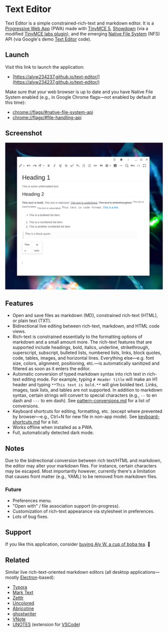 # Text Editor

Text Editor is a simple constrained-rich-text and markdown editor. It is a [Progressive Web App](https://web.dev/progressive-web-apps/) (PWA) made with [TinyMCE 5](https://github.com/tinymce/tinymce), [Showdown](https://github.com/showdownjs/showdown) (via a modified [TinyMCE labs plugin](https://www.tiny.cloud/labs/markdown/)), and the emerging [Native File System](https://web.dev/native-file-system/) (NFS) API (via Google's demo [Text Editor](https://github.com/GoogleChromeLabs/text-editor) code).

## Launch

Visit this link to launch the application:

* [https://alyw234237.github.io/text-editor/](https://alyw234237.github.io/text-editor/)

Make sure that your web browser is up to date and you have Native File System enabled (e.g., in Google Chrome flags—not enabled by default at this time):

* [chrome://flags/#native-file-system-api](chrome://flags/#native-file-system-api)
* [chrome://flags/#file-handling-api](chrome://flags/#file-handling-api)

## Screenshot

![Screenshot](screenshot.png)

## Features

* Open and save files as markdown (MD), constrained rich-text (HTML), or plain text (TXT).
* Bidirectional live editing between rich-text, markdown, and HTML code views.
* Rich-text is constrained essentially to the formatting options of markdown and a small amount more. The rich-text features that are supported include headings, bold, italics, underline, strikethrough, superscript, subscript, bulleted lists, numbered lists, links, block quotes, code, tables, images, and horizontal lines. Everything else—e.g. font size, colors, alignment, positioning, etc.—is automatically sanitized and filtered as soon as it enters the editor.
* Automatic conversion of typed markdown syntax into rich text in rich-text editing mode. For example, typing `# Header title` will make an H1 header and typing `**This text is bold.**` will give bolded text. Links, images, task lists, and tables are not supported. In addition to markdown syntax, certain strings will convert to special characters (e.g., `--` to en dash and `---` to em dash). See [pattern-conversions.md](docs/pattern-conversions.md) for a list of conversions.
* Keyboard shortcuts for editing, formatting, etc. (except where prevented by browser—e.g., Ctrl+N for new file in non-app mode). See [keyboard-shortcuts.md](docs/keyboard-shortcuts.md) for a list.
* Works offline when installed as a PWA.
* Full, automatically detected dark mode.

## Notes

Due to the bidirectional conversion between rich text/HTML and markdown, the editor may alter your markdown files. For instance, certain characters may be escaped. Most importantly however, currently there's a limitation that causes front matter (e.g., YAML) to be removed from markdown files.

### Future

* Preferences menu.
* "Open with" / file association support (in-progress).
* Customization of rich-text appearance via stylesheet in preferences.
* Lots of bug fixes.

## Support

If you like this application, consider [buying Aly W. a cup of boba tea](https://www.buymeacoffee.com/alyw234237). 🧋

## Related

Similar live rich-text-oriented markdown editors (all desktop applications—mostly [Electron](https://www.electronjs.org/)-based):

* [Typora](https://typora.io/)
* [Mark Text](https://github.com/marktext/marktext)
* [Zettlr](https://github.com/Zettlr/Zettlr)
* [Uncolored](https://github.com/n457/Uncolored)
* [Abricotine](http://abricotine.brrd.fr/)
* [ghostwriter](https://wereturtle.github.io/ghostwriter/)
* [VNote](https://github.com/tamlok/vnote)
* [UNOTES](https://marketplace.visualstudio.com/items?itemName=ryanmcalister.Unotes) (extension for [VSCode](https://github.com/microsoft/vscode))

